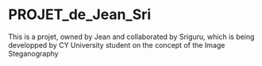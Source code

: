 # PROJET_de_Jean_Sri
This is a projet, owned by Jean and collaborated by Sriguru, which is being developped by CY University student on the concept of the Image Steganography
